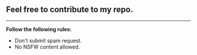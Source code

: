 ## Feel free to contribute to my repo.
---

**Follow the following rules:**
- Don't submit spam request.
- No NSFW content allowed.

